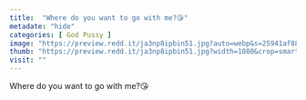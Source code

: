 ```yaml
---
title:  "Where do you want to go with me?😘"
metadate: "hide"
categories: [ God Pussy ]
image: "https://preview.redd.it/ja3np8ipbin51.jpg?auto=webp&s=25941af88ac713e977133485f443d601f27b3557"
thumb: "https://preview.redd.it/ja3np8ipbin51.jpg?width=1080&crop=smart&auto=webp&s=59f57310cc9f3a2ba914e190b94031e4059fc856"
visit: ""
---
```

Where do you want to go with me?😘
